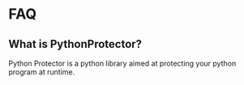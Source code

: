 # FAQ

## What is PythonProtector?

Python Protector is a python library aimed at protecting your python program at runtime.